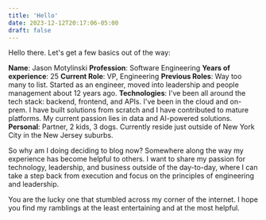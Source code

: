 ```yaml
---
title: 'Hello'
date: 2023-12-12T20:17:06-05:00
draft: false
---
```


Hello there. Let's get a few basics out of the way:

__Name__: Jason Motylinski
__Profession__: Software Engineering
__Years of experience__: 25
__Current Role__: VP, Engineering
__Previous Roles__: Way too many to list. Started as an engineer, moved into leadership and people management about 12 years ago.
__Technologies__: I've been all around the tech stack: backend, frontend, and APIs. I've been in the cloud and on-prem. I have built solutions from scratch and I have contributed to mature platforms. My current passion lies in data and AI-powered solutions.
__Personal__: Partner, 2 kids, 3 dogs. Currently reside just outside of New York City in the New Jersey suburbs.

So why am I doing deciding to blog now? Somewhere along the way my experience has become helpful to others. I want to share my passion for technology, leadership, and business outside of the day-to-day, where I can take a step back from execution and focus on the principles of engineering and leadership.

You are the lucky one that stumbled across my corner of the internet. I hope you find my ramblings at the least entertaining and at the most helpful.